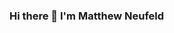 ### Hi there 👋 I'm Matthew Neufeld

<!--
**MatthewNeufeld/MatthewNeufeld** is a ✨ _special_ ✨ repository because its `README.md` (this file) appears on your GitHub profile.


<!--
**MatthewNeufeld/MatthewNeufeld** is a ✨ _special_ ✨ repository because its `README.md` (this file) appears on your GitHub profile.

Here are some ideas to get you started:

- 🌱 I’m an aspiring software developer studying computer science at the University of Alberta.
- 💡 Alongside my studies, I am self-learning full-stack web development.
- ⚡ I am driven by curiosity and I am constantly seeking opportunities to develop my skills.
- 💬 Feel free to reach out!
- 📫 How to reach me: [matthewryneufeld@gmail.com] (mailto:matthewryneufeld@gmail.com)| [LinkedIn] (https://www.linkedin.com/in/matthew-neufeld-6027bb1b1/?originalSubdomain=ca)

